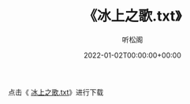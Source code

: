 ﻿---
title:  《冰上之歌.txt》
date:   2022-01-02T00:00:00+00:00
author: 听松阁
layout: post
permalink: /冰上之歌/
categories: 小说
tags: [小说]
---

点击《 [冰上之歌.txt](http://img.660000.xyz/bookstukust/book/bntxt/10/冰上之歌.txt)》进行下载